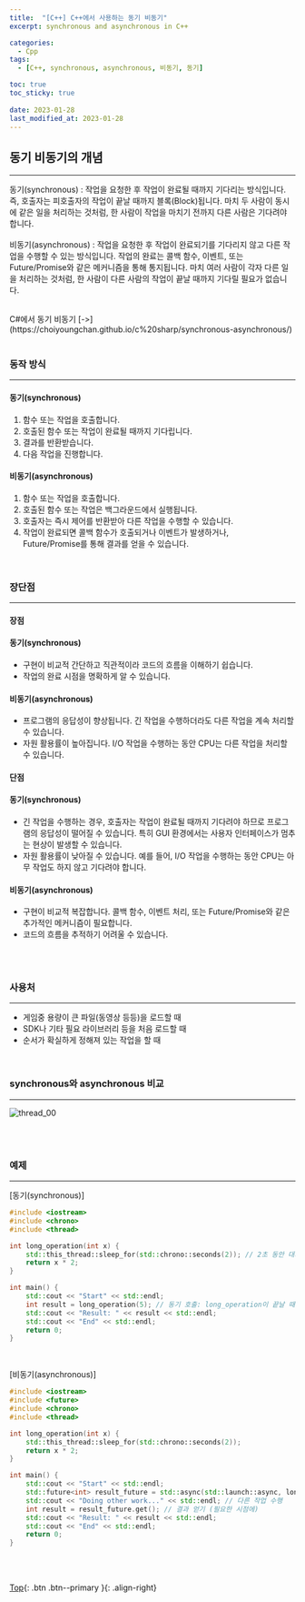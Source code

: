 ```yaml
---
title:  "[C++] C++에서 사용하는 동기 비동기"
excerpt: synchronous and asynchronous in C++

categories:
  - Cpp
tags:
  - [C++, synchronous, asynchronous, 비동기, 동기]

toc: true
toc_sticky: true
 
date: 2023-01-28
last_modified_at: 2023-01-28
---
```


## 동기 비동기의 개념 
---
동기(synchronous) : 작업을 요청한 후 작업이 완료될 때까지 기다리는 방식입니다. 즉, 호출자는 피호출자의 작업이 끝날 때까지 블록(Block)됩니다. 마치 두 사람이 동시에 같은 일을 처리하는 것처럼, 한 사람이 작업을 마치기 전까지 다른 사람은 기다려야 합니다.<br><br>
비동기(asynchronous) : 작업을 요청한 후 작업이 완료되기를 기다리지 않고 다른 작업을 수행할 수 있는 방식입니다. 작업의 완료는 콜백 함수, 이벤트, 또는 Future/Promise와 같은 메커니즘을 통해 통지됩니다. 마치 여러 사람이 각자 다른 일을 처리하는 것처럼, 한 사람이 다른 사람의 작업이 끝날 때까지 기다릴 필요가 없습니다.

<br>
C#에서 동기 비동기 [->](https://choiyoungchan.github.io/c%20sharp/synchronous-asynchronous/)
<br><br>


### 동작 방식
---
#### 동기(synchronous)
1. 함수 또는 작업을 호출합니다.
2. 호출된 함수 또는 작업이 완료될 때까지 기다립니다.
3. 결과를 반환받습니다.
4. 다음 작업을 진행합니다.

#### 비동기(asynchronous)
1. 함수 또는 작업을 호출합니다.
2. 호출된 함수 또는 작업은 백그라운드에서 실행됩니다.
3. 호출자는 즉시 제어를 반환받아 다른 작업을 수행할 수 있습니다.
4. 작업이 완료되면 콜백 함수가 호출되거나 이벤트가 발생하거나, <br>
   Future/Promise를 통해 결과를 얻을 수 있습니다.

<br>

### 장단점
---
#### 장점

#### 동기(synchronous)
* 구현이 비교적 간단하고 직관적이라 코드의 흐름을 이해하기 쉽습니다.
* 작업의 완료 시점을 명확하게 알 수 있습니다.

#### 비동기(asynchronous)
* 프로그램의 응답성이 향상됩니다. 긴 작업을 수행하더라도 다른 작업을 계속 처리할 수 있습니다.
* 자원 활용률이 높아집니다. I/O 작업을 수행하는 동안 CPU는 다른 작업을 처리할 수 있습니다.

#### 단점

#### 동기(synchronous)
* 긴 작업을 수행하는 경우, 호출자는 작업이 완료될 때까지 기다려야 하므로 프로그램의 응답성이 떨어질 수 있습니다. 특히 GUI 환경에서는 사용자 인터페이스가 멈추는 현상이 발생할 수 있습니다.
* 자원 활용률이 낮아질 수 있습니다. 예를 들어, I/O 작업을 수행하는 동안 CPU는 아무 작업도 하지 않고 기다려야 합니다.

#### 비동기(asynchronous)
* 구현이 비교적 복잡합니다. 콜백 함수, 이벤트 처리, 또는 Future/Promise와 같은 추가적인 메커니즘이 필요합니다.
* 코드의 흐름을 추적하기 어려울 수 있습니다.

<br><br>

### 사용처
---

* 게임중 용량이 큰 파일(동영상 등등)을 로드할 때
* SDK나 기타 필요 라이브러리 등을 처음 로드할 때
* 순서가 확실하게 정해져 있는 작업을 할 때

<br>

### synchronous와 asynchronous 비교
---

![thread_00](https://github.com/user-attachments/assets/b84ceb6e-b6ae-4a01-b950-4f3d4a7d44a2)

<br><br>

### 예제
--- 

[동기(synchronous)]
```c++
#include <iostream>
#include <chrono>
#include <thread>

int long_operation(int x) {
    std::this_thread::sleep_for(std::chrono::seconds(2)); // 2초 동안 대기
    return x * 2;
}

int main() {
    std::cout << "Start" << std::endl;
    int result = long_operation(5); // 동기 호출: long_operation이 끝날 때까지 기다림
    std::cout << "Result: " << result << std::endl;
    std::cout << "End" << std::endl;
    return 0;
}
```
<br>

[비동기(asynchronous)]
```c++
#include <iostream>
#include <future>
#include <chrono>
#include <thread>

int long_operation(int x) {
    std::this_thread::sleep_for(std::chrono::seconds(2));
    return x * 2;
}

int main() {
    std::cout << "Start" << std::endl;
    std::future<int> result_future = std::async(std::launch::async, long_operation, 5); // 비동기 호출
    std::cout << "Doing other work..." << std::endl; // 다른 작업 수행
    int result = result_future.get(); // 결과 얻기 (필요한 시점에)
    std::cout << "Result: " << result << std::endl;
    std::cout << "End" << std::endl;
    return 0;
}
```

<br><br>

[Top](#){: .btn .btn--primary }{: .align-right}